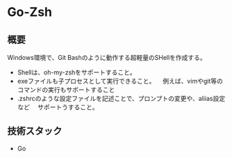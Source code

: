 # Go-Zsh

## 概要
Windows環境で、Git Bashのように動作する超軽量のSHellを作成する。
- Shellは、oh-my-zshをサポートすること。
- exeファイルも子プロセスとして実行できること。
　例えば、vimやgit等のコマンドの実行もサポートすること
- .zshrcのような設定ファイルを記述ことで、プロンプトの変更や、aliias設定など
　サポートうすること。

## 技術スタック
- Go


